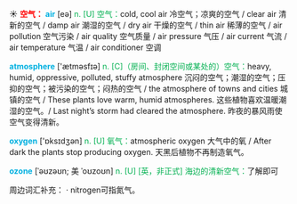 ☀ <font color="red">**空气：**</font>
<font color="sky blue">**air**</font> [eə] 
<font color="#00b050">n. [U] 空气：</font>cold, cool air 冷空气；凉爽的空气 / clear air 清新的空气 / damp air 潮湿的空气 / dry air 干燥的空气 / thin air 稀薄的空气 / air pollution 空气污染 / air quality 空气质量 / air pressure 气压 / air current 气流 / air temperature 气温 / air conditioner 空调

<font color="sky blue">**atmosphere**</font> ['ætməsfɪə] 
<font color="#00b050">n. [C]（房间、封闭空间或某处的）空气：</font>heavy, humid, oppressive, polluted, stuffy atmosphere 沉闷的空气；潮湿的空气；压抑的空气；被污染的空气；闷热的空气 / the atmosphere of towns and cities 城镇的空气 / These plants love warm, humid atmospheres. 这些植物喜欢温暖潮湿的空气。/ Last night’s storm had cleared the atmosphere. 昨夜的暴风雨使空气变得清新。

<font color="sky blue">**oxygen**</font> ['ɒksɪdӡən] 
<font color="#00b050">n. [U] 氧气：</font>atmospheric oxygen 大气中的氧 / After dark the plants stop producing oxygen. 天黑后植物不再制造氧气。
           
<font color="sky blue">**ozone**</font> [ˈəʊzəʊn; 美 ˈoʊzoʊn]
<font color="#00b050">n. [U] [英，非正式] 海边的清新空气：</font>了解即可

周边词汇补充：
· nitrogen可指氮气。

